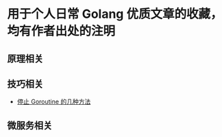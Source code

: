 # 用于个人日常 Golang 优质文章的收藏，均有作者出处的注明

## 原理相关

## 技巧相关

- [停止 Goroutine 的几种方法](skill/stop-goroutine.md)

## 微服务相关
